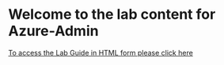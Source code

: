 # Welcome to the lab content for Azure-Admin

[To access the Lab Guide in HTML form please click here](https://cloudklass.github.io/Azure-Admin/)
